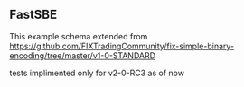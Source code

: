 ## FastSBE

This example schema extended from https://github.com/FIXTradingCommunity/fix-simple-binary-encoding/tree/master/v1-0-STANDARD

tests implimented only for v2-0-RC3 as of now


